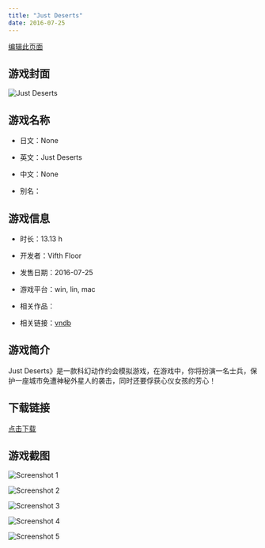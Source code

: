 ```yaml
---
title: "Just Deserts"
date: 2016-07-25
---
```

[编辑此页面](https://github.com/ACG-3/ADV3-source/blob/main/source/_posts/Just%20Deserts.md)

## 游戏封面

![Just Deserts](https%3A//pan.timero.xyz/onedrive/img_lib_001/Just%20Deserts_cover.avif)


## 游戏名称

- 日文：None
- 英文：Just Deserts
- 中文：None

- 别名：


## 游戏信息

- 时长：13.13 h
- 开发者：Vifth Floor
- 发售日期：2016-07-25
- 游戏平台：win, lin, mac
- 相关作品：

- 相关链接：[vndb](https://vndb.org/v19751)


## 游戏简介

Just Deserts》是一款科幻动作约会模拟游戏，在游戏中，你将扮演一名士兵，保护一座城市免遭神秘外星人的袭击，同时还要俘获心仪女孩的芳心！




## 下载链接

[点击下载](https://pan.timero.xyz/onedrive/adv_lib_001/Just%20Deserts)


## 游戏截图


![Screenshot 1](https%3A//pan.timero.xyz/onedrive/img_lib_001/Just%20Deserts_Screenshot_1.avif)

![Screenshot 2](https%3A//pan.timero.xyz/onedrive/img_lib_001/Just%20Deserts_Screenshot_2.avif)

![Screenshot 3](https%3A//pan.timero.xyz/onedrive/img_lib_001/Just%20Deserts_Screenshot_3.avif)

![Screenshot 4](https%3A//pan.timero.xyz/onedrive/img_lib_001/Just%20Deserts_Screenshot_4.avif)

![Screenshot 5](https%3A//pan.timero.xyz/onedrive/img_lib_001/Just%20Deserts_Screenshot_5.avif)

